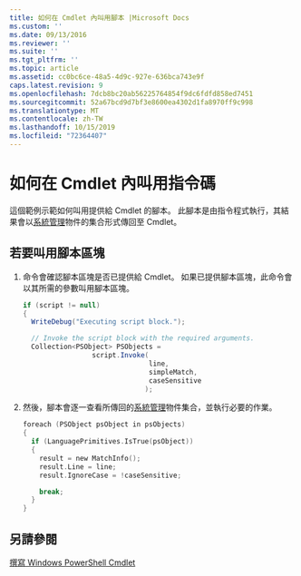 ```yaml
---
title: 如何在 Cmdlet 內叫用腳本 |Microsoft Docs
ms.custom: ''
ms.date: 09/13/2016
ms.reviewer: ''
ms.suite: ''
ms.tgt_pltfrm: ''
ms.topic: article
ms.assetid: cc0bc6ce-48a5-4d9c-927e-636bca743e9f
caps.latest.revision: 9
ms.openlocfilehash: 7dcb8bc20ab56225764854f9dc6fdfd858ed7451
ms.sourcegitcommit: 52a67bcd9d7bf3e8600ea4302d1fa8970ff9c998
ms.translationtype: MT
ms.contentlocale: zh-TW
ms.lasthandoff: 10/15/2019
ms.locfileid: "72364407"
---
```

# <a name="how-to-invoke-scripts-within-a-cmdlet"></a>如何在 Cmdlet 內叫用指令碼

這個範例示範如何叫用提供給 Cmdlet 的腳本。 此腳本是由指令程式執行，其結果會以[系統管理](/dotnet/api/System.Management.Automation.PSObject)物件的集合形式傳回至 Cmdlet。

## <a name="to-invoke-a-script-block"></a>若要叫用腳本區塊

1. 命令會確認腳本區塊是否已提供給 Cmdlet。 如果已提供腳本區塊，此命令會以其所需的參數叫用腳本區塊。

    ```csharp
    if (script != null)
    {
      WriteDebug("Executing script block.");

      // Invoke the script block with the required arguments.
      Collection<PSObject> PSObjects =
                     script.Invoke(
                                   line,
                                   simpleMatch,
                                   caseSensitive
                                  );
    ```

2. 然後，腳本會逐一查看所傳回的[系統管理](/dotnet/api/System.Management.Automation.PSObject)物件集合，並執行必要的作業。

    ```c
    foreach (PSObject psObject in psObjects)
    {
      if (LanguagePrimitives.IsTrue(psObject))
      {
        result = new MatchInfo();
        result.Line = line;
        result.IgnoreCase = !caseSensitive;

        break;
      }
    }

    ```

## <a name="see-also"></a>另請參閱

[撰寫 Windows PowerShell Cmdlet](./writing-a-windows-powershell-cmdlet.md)
